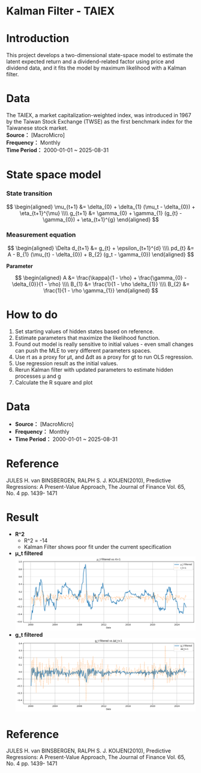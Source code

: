 # Kalman Filter - TAIEX

# Introduction
This project develops a two-dimensional state-space model to estimate the latent expected return  and a dividend-related factor using price and dividend data, and it fits the model by maximum likelihood with a Kalman filter.

# Data
The TAIEX, a market capitalization-weighted index, was introduced in 1967 by the Taiwan Stock Exchange (TWSE) as the first benchmark index for the Taiwanese stock market.  
**Source：** [MacroMicro]  
**Frequency：** Monthly  
**Time Period：** 2000-01-01 ~ 2025-08-31

# State space model
### State transition
$$
\begin{aligned}
\mu_{t+1} &= \delta_{0} + \delta_{1} (\mu_t - \delta_{0}) + \eta_{t+1}^{\mu} \\\\
g_{t+1} &= \gamma_{0} + \gamma_{1} (g_{t} - \gamma_{0}) + \eta_{t+1}^{g}   
\end{aligned}
$$

### Measurement equation
$$
\begin{aligned}
\Delta d_{t+1} &= g_{t} + \epsilon_{t+1}^{d} \\\\
pd_{t} &= A - B_{1} (\mu_{t} - \delta_{0}) + B_{2} (g_t - \gamma_{0})   
\end{aligned}
$$

**Parameter**

$$
\begin{aligned}
A &= \frac{\kappa}{1 - \rho} + \frac{\gamma_{0} - \delta_{0}}{1 - \rho} \\\\
B_{1} &= \frac{1}{1 - \rho \delta_{1}} \\\\
B_{2} &= \frac{1}{1 - \rho \gamma_{1}}
\end{aligned}
$$

# How to do
1. Set starting values of hidden states based on reference.
2. Estimate parameters that maximize the likelihood function.
3. Found out model is really sensitive to initial values - even small changes can push the MLE to very different parameters spaces.
4. Use rt as a proxy for μt, and Δdt as a proxy for gt to run OLS regression.
5. Use regression result as the initial values.
6. Rerun Kalman filter with updated parameters to estimate hidden processes μ and g
7. Calculate the R square and plot


# Data
- **Source：** [MacroMicro]  
- **Frequency：** Monthly  
- **Time Period：** 2000-01-01 ~ 2025-08-31

# Reference
JULES H. van BINSBERGEN, RALPH S. J. KOIJEN(2010), Predictive Regressions: A Present-Value Approach, The Journal of Finance Vol. 65, No. 4 pp. 1439- 1471

# Result
- **R^2**  
  - R^2 = -14
  - Kalman Filter shows poor fit under the current specification
- **μ_t filtered**  
![μ_t result](plots/mu_t%20filtered.png)
- **g_t filtered**
![g_t result](plots/g_t%20filtered.png)

# Reference
JULES H. van BINSBERGEN, RALPH S. J. KOIJEN(2010), Predictive Regressions: A Present-Value Approach, The Journal of Finance Vol. 65, No. 4 pp. 1439- 1471
